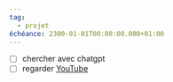 ```yaml
---
tag:
  - projet
échéance: 2300-01-01T00:00:00.000+01:00
---
```

- [ ] chercher avec chatgpt 
- [ ] regarder [YouTube](https://youtu.be/1nx6MX48nHg) 